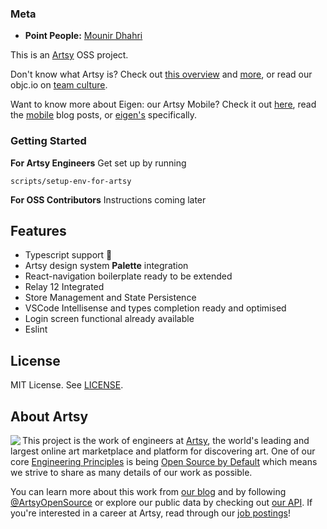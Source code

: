 ### Meta

- **Point People:** [Mounir Dhahri](https://github.com/MounirDhahri)

This is an [Artsy](https://github.com/artsy) OSS project.

Don't know what Artsy is? Check out [this overview](https://github.com/artsy/meta/blob/master/meta/what_is_artsy.md) and [more](https://github.com/artsy/meta/blob/master/README.md), or read our objc.io on [team culture](https://www.objc.io/issues/22-scale/artsy).

Want to know more about Eigen: our Artsy Mobile? Check it out [here](https://github.com/artsy), read the [mobile](http://artsy.github.io/blog/categories/mobile/) blog posts, or [eigen's](http://artsy.github.io/blog/categories/eigen/) specifically.

### Getting Started

**For Artsy Engineers**
Get set up by running

```
scripts/setup-env-for-artsy
```

**For OSS Contributors**
Instructions coming later

## Features

- Typescript support 💜
- Artsy design system **Palette** integration
- React-navigation boilerplate ready to be extended
- Relay 12 Integrated
- Store Management and State Persistence
- VSCode Intellisense and types completion ready and optimised
- Login screen functional already available
- Eslint

## License

MIT License. See [LICENSE](LICENSE).

## About Artsy

<a href="https://www.artsy.net/">
  <img align="left" src="https://avatars2.githubusercontent.com/u/546231?s=200&v=4"/>
</a>

This project is the work of engineers at [Artsy][footer_website], the world's
leading and largest online art marketplace and platform for discovering art.
One of our core [Engineering Principles][footer_principles] is being [Open
Source by Default][footer_open] which means we strive to share as many details
of our work as possible.

You can learn more about this work from [our blog][footer_blog] and by following
[@ArtsyOpenSource][footer_twitter] or explore our public data by checking out
[our API][footer_api]. If you're interested in a career at Artsy, read through
our [job postings][footer_jobs]!

[footer_website]: https://www.artsy.net/
[footer_principles]: https://github.com/artsy/README/blob/main/culture/engineering-principles.md
[footer_open]: https://github.com/artsy/README/blob/main/culture/engineering-principles.md#open-source-by-default
[footer_blog]: https://artsy.github.io/
[footer_twitter]: https://twitter.com/ArtsyOpenSource
[footer_api]: https://developers.artsy.net/
[footer_jobs]: https://www.artsy.net/jobs
